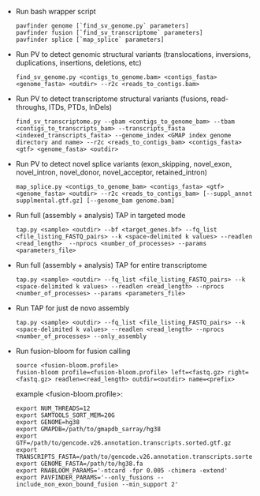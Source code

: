 * Run bash wrapper script

  ```
  pavfinder genome [`find_sv_genome.py` parameters]
  pavfinder fusion [`find_sv_transcriptome` parameters]
  pavfinder splice [`map_splice` parameters]
  ```

* Run PV to detect genomic structural variants (translocations, inversions, duplications, insertions, deletions, etc)

  ```
  find_sv_genome.py <contigs_to_genome.bam> <contigs_fasta> <genome_fasta> <outdir> --r2c <reads_to_contigs.bam>
  ```

* Run PV to detect transcriptome structural variants (fusions, read-throughs, ITDs, PTDs, InDels)

  ```
  find_sv_transcriptome.py --gbam <contigs_to_genome_bam> --tbam <contigs_to_transcripts_bam> --transcripts_fasta <indexed_transcripts_fasta> --genome_index <GMAP index genome directory and name> --r2c <reads_to_contigs_bam> <contigs_fasta> <gtf> <genome_fasta> <outdir>
  ```

* Run PV to detect novel splice variants (exon_skipping, novel_exon, novel_intron, novel_donor, novel_acceptor, retained_intron)

  ```
  map_splice.py <contigs_to_genome_bam> <contigs_fasta> <gtf> <genome_fasta> <outdir> --r2c <reads_to_contigs_bam> [--suppl_annot supplmental.gtf.gz] [--genome_bam genome.bam]
  ```

* Run full (assembly + analysis) TAP in targeted mode

  ```
  tap.py <sample> <outdir> --bf <target_genes.bf> --fq_list <file_listing_FASTQ_pairs> --k <space-delimited k values> --readlen <read_length>  --nprocs <number_of_processes> --params <parameters_file>
  ```

* Run full (assembly + analysis) TAP for entire transcriptome

  ```
  tap.py <sample> <outdir> --fq_list <file_listing_FASTQ_pairs> --k <space-delimited k values> --readlen <read_length> --nprocs <number_of_processes> --params <parameters_file>
  ```

* Run TAP for just de novo assembly

  ```
  tap.py <sample> <outdir> --fq_list <file_listing_FASTQ_pairs> --k <space-delimited k values> --readlen <read_length> --nprocs <number_of_processes> --only_assembly
  ```

* Run fusion-bloom for fusion calling

  ```
  source <fusion-bloom.profile>
  fusion-bloom profile=<fusion-bloom.profile> left=<fastq.gz> right=<fastq.gz> readlen=<read_length> outdir=<outdir> name=<prefix>
  ```

  example <fusion-bloom.profile>:
  ```
  export NUM_THREADS=12
  export SAMTOOLS_SORT_MEM=20G
  export GENOME=hg38
  export GMAPDB=/path/to/gmapdb_sarray/hg38
  export GTF=/path/to/gencode.v26.annotation.transcripts.sorted.gtf.gz
  export TRANSCRIPTS_FASTA=/path/to/gencode.v26.annotation.transcripts.sorted.gtf.fa
  export GENOME_FASTA=/path/to/hg38.fa
  export RNABLOOM_PARAMS='-ntcard -fpr 0.005 -chimera -extend'
  export PAVFINDER_PARAMS='--only_fusions --include_non_exon_bound_fusion --min_support 2'
  ```
